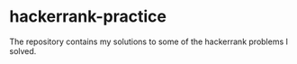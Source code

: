 # hackerrank-practice
The repository contains my solutions to some of the hackerrank problems I solved. 
